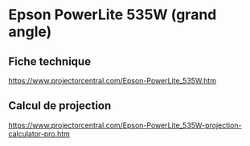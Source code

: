 # Epson PowerLite 535W (grand angle)

## Fiche technique

https://www.projectorcentral.com/Epson-PowerLite_535W.htm

## Calcul de projection

https://www.projectorcentral.com/Epson-PowerLite_535W-projection-calculator-pro.htm
